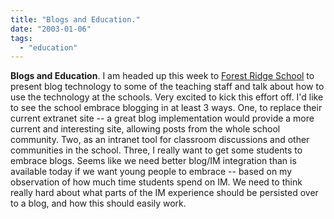 ```yaml
---
title: "Blogs and Education."
date: "2003-01-06"
tags: 
  - "education"
---
```


**Blogs and Education**. I am headed up this week to [Forest Ridge School](http://www.forestridge.org) to present blog technology to some of the teaching staff and talk about how to use the technology at the schools. Very excited to kick this effort off. I'd like to see the school embrace blogging in at least 3 ways. One, to replace their current extranet site -- a great blog implementation would provide a more current and interesting site, allowing posts from the whole school community. Two, as an intranet tool for classroom discussions and other communities in the school. Three, I really want to get some students to embrace blogs. Seems like we need better blog/IM integration than is available today if we want young people to embrace -- based on my observation of how much time students spend on IM. We need to think really hard about what parts of the IM experience should be persisted over to a blog, and how this should easily work.
